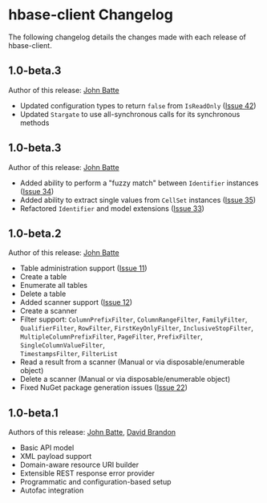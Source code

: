 # hbase-client Changelog #

The following changelog details the changes made with each release of hbase-client.

## 1.0-beta.3 ##
Author of this release: [John Batte](https://github.com/jbatte47)

- Updated configuration types to return `false` from `IsReadOnly` ([Issue 42](https://github.com/TheTribe/hbase-client/issues/42))
- Updated `Stargate` to use all-synchronous calls for its synchronous methods

## 1.0-beta.3 ##
Author of this release: [John Batte](https://github.com/jbatte47)

- Added ability to perform a "fuzzy match" between `Identifier` instances ([Issue 34](https://github.com/TheTribe/hbase-client/issues/34))
- Added ability to extract single values from `CellSet` instances ([Issue 35](https://github.com/TheTribe/hbase-client/issues/35))
- Refactored `Identifier` and model extensions ([Issue 33](https://github.com/TheTribe/hbase-client/issues/33))

## 1.0-beta.2 ##
Author of this release: [John Batte](https://github.com/jbatte47)

- Table administration support ([Issue 11](https://github.com/TheTribe/hbase-client/issues/11))
 - Create a table
 - Enumerate all tables
 - Delete a table
- Added scanner support ([Issue 12](https://github.com/TheTribe/hbase-client/issues/12))
 - Create a scanner
 - Filter support: `ColumnPrefixFilter`, `ColumnRangeFilter`, `FamilyFilter`,  
`QualifierFilter`, `RowFilter`, `FirstKeyOnlyFilter`, `InclusiveStopFilter`,  
`MultipleColumnPrefixFilter`, `PageFilter`, `PrefixFilter`, `SingleColumnValueFilter`,  
`TimestampsFilter`, `FilterList`
 - Read a result from a scanner (Manual or via disposable/enumerable object)
 - Delete a scanner (Manual or via disposable/enumerable object)
- Fixed NuGet package generation issues ([Issue 22](https://github.com/TheTribe/hbase-client/issues/22))

## 1.0-beta.1 ##
Authors of this release: [John Batte](https://github.com/jbatte47), [David Brandon](https://github.com/binaryberserker)

- Basic API model
- XML payload support
- Domain-aware resource URI builder
- Extensible REST response error provider
- Programmatic and configuration-based setup
- Autofac integration